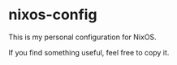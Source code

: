 # nixos-config

This is my personal configuration for NixOS.

If you find something useful, feel free to copy it.

